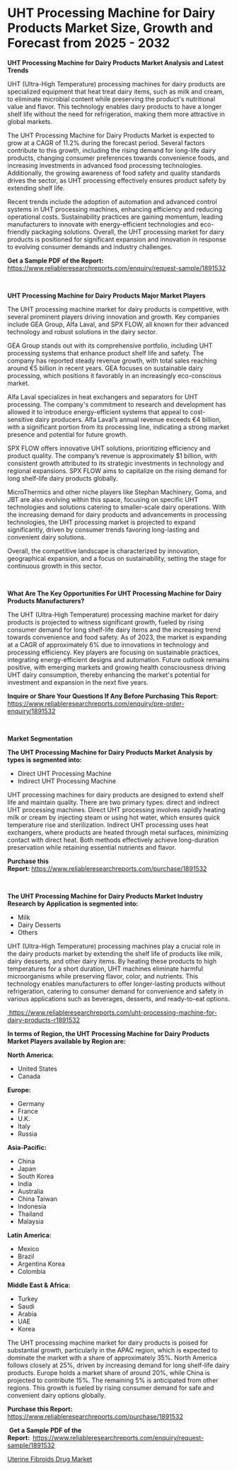 <p><h1>UHT Processing Machine for Dairy Products Market Size, Growth and Forecast from 2025 - 2032</h1></p><p><strong>UHT Processing Machine for Dairy Products Market Analysis and Latest Trends</strong></p>
<p><p>UHT (Ultra-High Temperature) processing machines for dairy products are specialized equipment that heat treat dairy items, such as milk and cream, to eliminate microbial content while preserving the product's nutritional value and flavor. This technology enables dairy products to have a longer shelf life without the need for refrigeration, making them more attractive in global markets.</p><p>The UHT Processing Machine for Dairy Products Market is expected to grow at a CAGR of 11.2% during the forecast period. Several factors contribute to this growth, including the rising demand for long-life dairy products, changing consumer preferences towards convenience foods, and increasing investments in advanced food processing technologies. Additionally, the growing awareness of food safety and quality standards drives the sector, as UHT processing effectively ensures product safety by extending shelf life.</p><p>Recent trends include the adoption of automation and advanced control systems in UHT processing machines, enhancing efficiency and reducing operational costs. Sustainability practices are gaining momentum, leading manufacturers to innovate with energy-efficient technologies and eco-friendly packaging solutions. Overall, the UHT processing market for dairy products is positioned for significant expansion and innovation in response to evolving consumer demands and industry challenges.</p></p>
<p><strong>Get a Sample PDF of the Report:&nbsp;</strong> <a href="https://www.reliableresearchreports.com/enquiry/request-sample/1891532?utm_campaign=41&utm_medium=2&utm_source=Github&utm_content=ia&utm_term=14012025&utm_id=uht-processing-machine-for-dairy-products">https://www.reliableresearchreports.com/enquiry/request-sample/1891532</a></p>
<p>&nbsp;</p>
<p><strong>UHT Processing Machine for Dairy Products Major Market Players</strong></p>
<p><p>The UHT processing machine market for dairy products is competitive, with several prominent players driving innovation and growth. Key companies include GEA Group, Alfa Laval, and SPX FLOW, all known for their advanced technology and robust solutions in the dairy sector.</p><p>GEA Group stands out with its comprehensive portfolio, including UHT processing systems that enhance product shelf life and safety. The company has reported steady revenue growth, with total sales reaching around €5 billion in recent years. GEA focuses on sustainable dairy processing, which positions it favorably in an increasingly eco-conscious market.</p><p>Alfa Laval specializes in heat exchangers and separators for UHT processing. The company's commitment to research and development has allowed it to introduce energy-efficient systems that appeal to cost-sensitive dairy producers. Alfa Laval’s annual revenue exceeds €4 billion, with a significant portion from its processing line, indicating a strong market presence and potential for future growth.</p><p>SPX FLOW offers innovative UHT solutions, prioritizing efficiency and product quality. The company’s revenue is approximately $1 billion, with consistent growth attributed to its strategic investments in technology and regional expansions. SPX FLOW aims to capitalize on the rising demand for long shelf-life dairy products globally.</p><p>MicroThermics and other niche players like Stephan Machinery, Goma, and JBT are also evolving within this space, focusing on specific UHT technologies and solutions catering to smaller-scale dairy operations. With the increasing demand for dairy products and advancements in processing technologies, the UHT processing market is projected to expand significantly, driven by consumer trends favoring long-lasting and convenient dairy solutions. </p><p>Overall, the competitive landscape is characterized by innovation, geographical expansion, and a focus on sustainability, setting the stage for continuous growth in this sector.</p></p>
<p>&nbsp;</p>
<p><strong>What Are The Key Opportunities For UHT Processing Machine for Dairy Products Manufacturers?</strong></p>
<p><p>The UHT (Ultra-High Temperature) processing machine market for dairy products is projected to witness significant growth, fueled by rising consumer demand for long shelf-life dairy items and the increasing trend towards convenience and food safety. As of 2023, the market is expanding at a CAGR of approximately 6% due to innovations in technology and processing efficiency. Key players are focusing on sustainable practices, integrating energy-efficient designs and automation. Future outlook remains positive, with emerging markets and growing health consciousness driving UHT dairy consumption, thereby enhancing the market's potential for investment and expansion in the next five years.</p></p>
<p><strong>Inquire or Share Your Questions If Any Before Purchasing This Report:</strong> <a href="https://www.reliableresearchreports.com/enquiry/pre-order-enquiry/1891532?utm_campaign=41&utm_medium=2&utm_source=Github&utm_content=ia&utm_term=14012025&utm_id=uht-processing-machine-for-dairy-products">https://www.reliableresearchreports.com/enquiry/pre-order-enquiry/1891532</a></p>
<p>&nbsp;</p>
<p><strong>Market Segmentation</strong></p>
<p><strong>The UHT Processing Machine for Dairy Products Market Analysis by types is segmented into:</strong></p>
<p><ul><li>Direct UHT Processing Machine</li><li>Indirect UHT Processing Machine</li></ul></p>
<p><p>UHT processing machines for dairy products are designed to extend shelf life and maintain quality. There are two primary types: direct and indirect UHT processing machines. Direct UHT processing involves rapidly heating milk or cream by injecting steam or using hot water, which ensures quick temperature rise and sterilization. Indirect UHT processing uses heat exchangers, where products are heated through metal surfaces, minimizing contact with direct heat. Both methods effectively achieve long-duration preservation while retaining essential nutrients and flavor.</p></p>
<p><strong>Purchase this Report:&nbsp;</strong><a href="https://www.reliableresearchreports.com/purchase/1891532?utm_campaign=41&utm_medium=2&utm_source=Github&utm_content=ia&utm_term=14012025&utm_id=uht-processing-machine-for-dairy-products">https://www.reliableresearchreports.com/purchase/1891532</a></p>
<p>&nbsp;</p>
<p><strong>The UHT Processing Machine for Dairy Products Market Industry Research by Application is segmented into:</strong></p>
<p><ul><li>Milk</li><li>Dairy Desserts</li><li>Others</li></ul></p>
<p><p>UHT (Ultra-High Temperature) processing machines play a crucial role in the dairy products market by extending the shelf life of products like milk, dairy desserts, and other dairy items. By heating these products to high temperatures for a short duration, UHT machines eliminate harmful microorganisms while preserving flavor, color, and nutrients. This technology enables manufacturers to offer longer-lasting products without refrigeration, catering to consumer demand for convenience and safety in various applications such as beverages, desserts, and ready-to-eat options.</p></p>
<p><a href="https://www.reliableresearchreports.com/uht-processing-machine-for-dairy-products-r1891532?utm_campaign=41&utm_medium=2&utm_source=Github&utm_content=ia&utm_term=14012025&utm_id=uht-processing-machine-for-dairy-products">&nbsp;https://www.reliableresearchreports.com/uht-processing-machine-for-dairy-products-r1891532</a></p>
<p><strong>In terms of Region, the UHT Processing Machine for Dairy Products Market Players available by Region are:</strong></p>
<p>
    <p> <strong> North America: </strong>
        <ul>
            <li>United States</li>
            <li>Canada</li>
        </ul>
        </p> 
    <p> <strong> Europe: </strong>
        <ul>
            <li>Germany</li>
            <li>France</li>
            <li>U.K.</li>
            <li>Italy</li>
            <li>Russia</li>
        </ul>
        </p> 
    <p> <strong> Asia-Pacific: </strong>
        <ul>
            <li>China</li>
            <li>Japan</li>
            <li>South Korea</li>
            <li>India</li>
            <li>Australia</li>
            <li>China Taiwan</li>
            <li>Indonesia</li>
            <li>Thailand</li>
            <li>Malaysia</li>
        </ul>
        </p> 
    <p> <strong> Latin America: </strong>
        <ul>
            <li>Mexico</li>
            <li>Brazil</li>
            <li>Argentina Korea</li>
            <li>Colombia</li>
        </ul>
        </p> 
    <p> <strong> Middle East & Africa: </strong>
        <ul>
            <li>Turkey</li>
            <li>Saudi</li>
            <li>Arabia</li>
            <li>UAE</li>
            <li>Korea</li>
        </ul>
    </p>
    </p>
<p><p>The UHT processing machine market for dairy products is poised for substantial growth, particularly in the APAC region, which is expected to dominate the market with a share of approximately 35%. North America follows closely at 25%, driven by increasing demand for long shelf-life dairy products. Europe holds a market share of around 20%, while China is projected to contribute 15%. The remaining 5% is anticipated from other regions. This growth is fueled by rising consumer demand for safe and convenient dairy options globally.</p></p>
<p><strong>Purchase this Report: </strong><a href="https://www.reliableresearchreports.com/purchase/1891532?utm_campaign=41&utm_medium=2&utm_source=Github&utm_content=ia&utm_term=14012025&utm_id=uht-processing-machine-for-dairy-products">https://www.reliableresearchreports.com/purchase/1891532</a></p>
<p>&nbsp;<strong>Get a Sample PDF of the Report:&nbsp;&nbsp;</strong><a href="https://www.reliableresearchreports.com/enquiry/request-sample/1891532?utm_campaign=41&utm_medium=2&utm_source=Github&utm_content=ia&utm_term=14012025&utm_id=uht-processing-machine-for-dairy-products">https://www.reliableresearchreports.com/enquiry/request-sample/1891532</a></p>
<p><strong></strong></p>
<p><p><a href="https://github.com/nicoletavirag/Market-Research-Report-List-5/blob/main/uterine-fibroids-drug-market.md?utm_campaign=41&utm_medium=2&utm_source=Github&utm_content=ia&utm_term=14012025&utm_id=uht-processing-machine-for-dairy-products">Uterine Fibroids Drug Market</a></p></p>